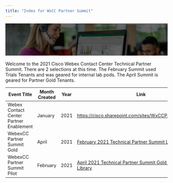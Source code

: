 ```yaml
---
title: "Index for WxCC Partner Summit"
---
```


![Banner](images/wxccbanner.jpg)

Welcome to the 2021 Cisco Webex Contact Center Technical Partner Summit. There are 2 selections at this time.  The February Summit used Trials Tenants and was geared for internal lab pods.  The April Summit is geared for Partner Gold Tenants.



| Event Title                              | Month Created | Year | Link                                                     |
|------------------------------------------|---------------|------|----------------------------------------------------------|
| Webex Contact Center Partner Enablement  | January       | 2021 | https://cisco.sharepoint.com/sites/WxCCPartnerEnablement |
| WebexCC Partner Summit Gold             | April     | 2021 |   [February 2021 Technical Partner Summit Lab Library](LabLibrary.md)                                                       |
| WebexCC Partner Summit Pilot             | February        | 2021 | [April 2021 Technical Partner Summit Gold Tenant Lab Library](LabLibrarynew.md)                                                         |

